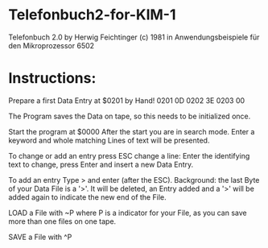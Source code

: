 # Telefonbuch2-for-KIM-1
Telefonbuch 2.0
by Herwig Feichtinger 
(c) 1981 in Anwendungsbeispiele
    für den Mikroprozessor 6502

# Instructions:

Prepare a first Data Entry 
at $0201 by Hand! 
0201 0D
0202 3E
0203 00

The Program saves the Data on tape,
so this needs to be initialized once.

Start the program at $0000
After the start you are in search mode.
Enter a keyword and whole matching 
Lines of text will be presented. 

To change or add an entry press ESC
change a line: Enter the identifying 
text to change, press Enter and 
insert a new Data Entry. 

To add an entry Type >  and enter 
(after the ESC). Background: the last
Byte of your Data File is a '>'. 
It will be deleted, an Entry added 
and a '>' will be added again to 
indicate the new end of the File.

LOAD a File with ~P where P is a 
indicator for your File, as you can 
save more than one files on one tape.

SAVE a File with ^P 

